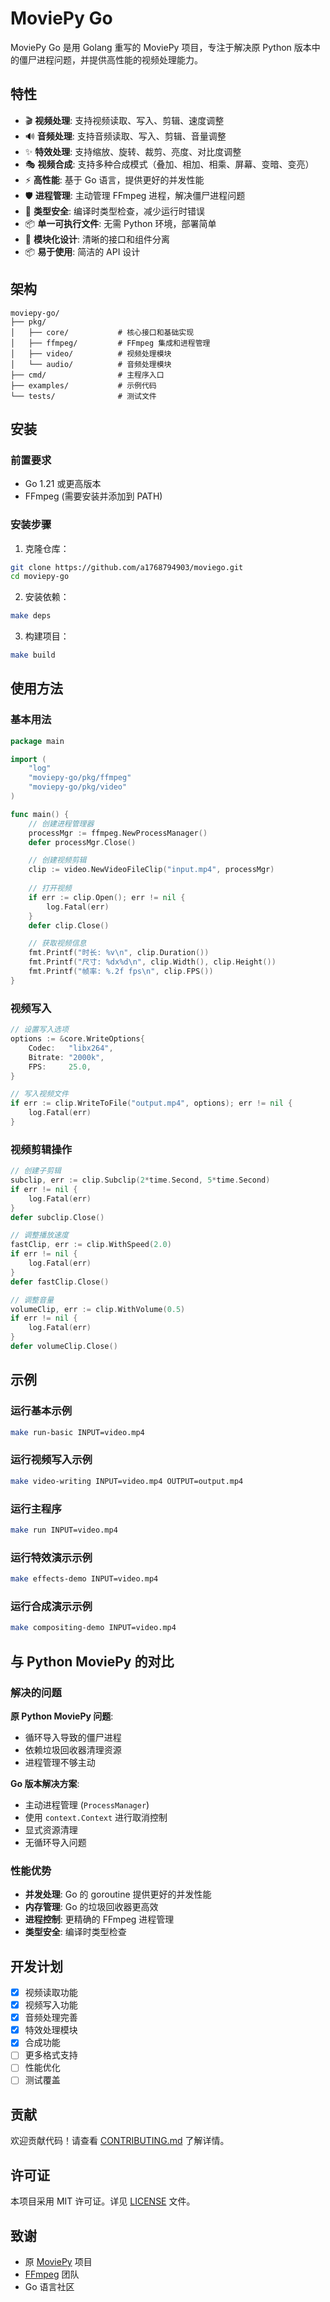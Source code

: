 # MoviePy Go

MoviePy Go 是用 Golang 重写的 MoviePy 项目，专注于解决原 Python 版本中的僵尸进程问题，并提供高性能的视频处理能力。

## 特性

- 🎬 **视频处理**: 支持视频读取、写入、剪辑、速度调整
- 🔊 **音频处理**: 支持音频读取、写入、剪辑、音量调整
- ✨ **特效处理**: 支持缩放、旋转、裁剪、亮度、对比度调整
- 🎭 **视频合成**: 支持多种合成模式（叠加、相加、相乘、屏幕、变暗、变亮）
- ⚡ **高性能**: 基于 Go 语言，提供更好的并发性能
- 🛡️ **进程管理**: 主动管理 FFmpeg 进程，解决僵尸进程问题
- 🔧 **类型安全**: 编译时类型检查，减少运行时错误
- 📦 **单一可执行文件**: 无需 Python 环境，部署简单
- 🔧 **模块化设计**: 清晰的接口和组件分离
- 📦 **易于使用**: 简洁的 API 设计

## 架构

```
moviepy-go/
├── pkg/
│   ├── core/           # 核心接口和基础实现
│   ├── ffmpeg/         # FFmpeg 集成和进程管理
│   ├── video/          # 视频处理模块
│   └── audio/          # 音频处理模块
├── cmd/                # 主程序入口
├── examples/           # 示例代码
└── tests/              # 测试文件
```

## 安装

### 前置要求

- Go 1.21 或更高版本
- FFmpeg (需要安装并添加到 PATH)

### 安装步骤

1. 克隆仓库：
```bash
git clone https://github.com/a1768794903/moviego.git
cd moviepy-go
```

2. 安装依赖：
```bash
make deps
```

3. 构建项目：
```bash
make build
```

## 使用方法

### 基本用法

```go
package main

import (
    "log"
    "moviepy-go/pkg/ffmpeg"
    "moviepy-go/pkg/video"
)

func main() {
    // 创建进程管理器
    processMgr := ffmpeg.NewProcessManager()
    defer processMgr.Close()

    // 创建视频剪辑
    clip := video.NewVideoFileClip("input.mp4", processMgr)
    
    // 打开视频
    if err := clip.Open(); err != nil {
        log.Fatal(err)
    }
    defer clip.Close()

    // 获取视频信息
    fmt.Printf("时长: %v\n", clip.Duration())
    fmt.Printf("尺寸: %dx%d\n", clip.Width(), clip.Height())
    fmt.Printf("帧率: %.2f fps\n", clip.FPS())
}
```

### 视频写入

```go
// 设置写入选项
options := &core.WriteOptions{
    Codec:   "libx264",
    Bitrate: "2000k",
    FPS:     25.0,
}

// 写入视频文件
if err := clip.WriteToFile("output.mp4", options); err != nil {
    log.Fatal(err)
}
```

### 视频剪辑操作

```go
// 创建子剪辑
subclip, err := clip.Subclip(2*time.Second, 5*time.Second)
if err != nil {
    log.Fatal(err)
}
defer subclip.Close()

// 调整播放速度
fastClip, err := clip.WithSpeed(2.0)
if err != nil {
    log.Fatal(err)
}
defer fastClip.Close()

// 调整音量
volumeClip, err := clip.WithVolume(0.5)
if err != nil {
    log.Fatal(err)
}
defer volumeClip.Close()
```

## 示例

### 运行基本示例

```bash
make run-basic INPUT=video.mp4
```

### 运行视频写入示例

```bash
make video-writing INPUT=video.mp4 OUTPUT=output.mp4
```

### 运行主程序

```bash
make run INPUT=video.mp4
```

### 运行特效演示示例

```bash
make effects-demo INPUT=video.mp4
```

### 运行合成演示示例

```bash
make compositing-demo INPUT=video.mp4
```

## 与 Python MoviePy 的对比

### 解决的问题

**原 Python MoviePy 问题**:
- 循环导入导致的僵尸进程
- 依赖垃圾回收器清理资源
- 进程管理不够主动

**Go 版本解决方案**:
- 主动进程管理 (`ProcessManager`)
- 使用 `context.Context` 进行取消控制
- 显式资源清理
- 无循环导入问题

### 性能优势

- **并发处理**: Go 的 goroutine 提供更好的并发性能
- **内存管理**: Go 的垃圾回收器更高效
- **进程控制**: 更精确的 FFmpeg 进程管理
- **类型安全**: 编译时类型检查

## 开发计划

- [x] 视频读取功能
- [x] 视频写入功能
- [x] 音频处理完善
- [x] 特效处理模块
- [x] 合成功能
- [ ] 更多格式支持
- [ ] 性能优化
- [ ] 测试覆盖

## 贡献

欢迎贡献代码！请查看 [CONTRIBUTING.md](CONTRIBUTING.md) 了解详情。

## 许可证

本项目采用 MIT 许可证。详见 [LICENSE](LICENSE) 文件。

## 致谢

- 原 [MoviePy](https://github.com/Zulko/moviepy) 项目
- [FFmpeg](https://ffmpeg.org/) 团队
- Go 语言社区
